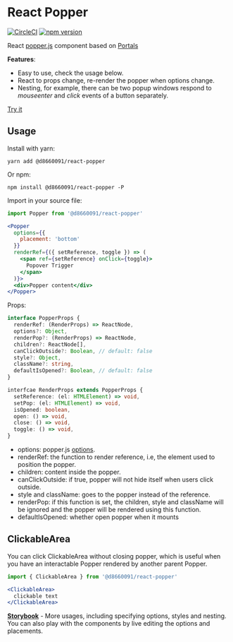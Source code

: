 # React Popper

[![CircleCI](https://circleci.com/gh/d8660091/react-popper.svg?style=svg)](https://circleci.com/gh/d8660091/react-popper)
[![npm version](https://badge.fury.io/js/%40d8660091%2Freact-popper.svg)](https://badge.fury.io/js/%40d8660091%2Freact-popper)

React [popper.js](https://github.com/FezVrasta/popper.js) component based on [Portals](https://reactjs.org/docs/portals.html)

**Features**:
* Easy to use, check the usage below.
* React to props change, re-render the popper when options change.
* Nesting, for example, there can be two popup windows respond to _mouseenter_ and _click_ events of a button separately.

[Try it](https://d8660091.github.io/react-popper/)

## Usage

Install with yarn:

``` shell
yarn add @d8660091/react-popper
```

Or npm:

``` shell
npm install @d8660091/react-popper -P
```

Import in your source file:

``` jsx
import Popper from '@d8660091/react-popper'

<Popper
  options={{ 
    placement: 'bottom'
  }}
  renderRef={({ setReference, toggle }) => (
    <span ref={setReference} onClick={toggle}>
      Popover Trigger
    </span>
  )}>
  <div>Popper content</div>
</Popper>
```

Props:

``` typescript
interface PopperProps {
  renderRef: (RenderProps) => ReactNode,
  options?: Object,
  renderPop?: (RenderProps) => ReactNode,
  children?: ReactNode[],
  canClickOutside?: Boolean, // default: false
  style?: Object,
  className?: string,
  defaultIsOpened?: Boolean, // default: false
}

interfcae RenderProps extends PopperProps {
  setReference: (el: HTMLElement) => void,
  setPop: (el: HTMLElement) => void,
  isOpened: boolean,
  open: () => void,
  close: () => void,
  toggle: () => void,
}
```

* options: popper.js [options](https://popper.js.org/popper-documentation.html#defaults).
* renderRef: the function to render reference, i.e, the element used to position the popper.
* children: content inside the popper.
* canClickOutside: if true, popper will not hide itself when users click outside.
* style and className: goes to the popper instead of the reference.
* renderPop: if this function is set, the children, style and className will be ignored and the popper will be rendered using this function.
* defaultIsOpened: whether open popper when it mounts

## ClickableArea
You can click ClickableArea without closing popper, which is useful when you have an interactable Popper rendered by another parent Popper.

``` jsx
import { ClickableArea } from '@d8660091/react-popper'

<ClickableArea>
  clickable text
</ClickableArea>
```


[**Storybook**](https://d8660091.github.io/react-popper/) - More usages, including specifying options, styles and nesting. You can also play with the components by live editing the options and placements.


